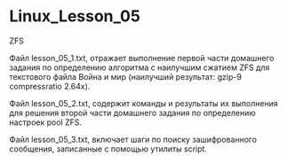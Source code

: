# Linux_Lesson_05
ZFS

Файл lesson_05_1.txt, отражает выполнение первой части домашнего задания по определению алгоритма с наилучшим сжатием ZFS для текстового файла Война и мир (наилучший результат: gzip-9  compressratio  2.64x).

Файл lesson_05_2.txt, содержит команды и результаты их выполнения для решения второй части домашнего задания по определению настроек pool ZFS.

Файл lesson_05_3.txt, включает шаги по поиску зашифрованного сообщения, записанные с помощью утилиты script.
